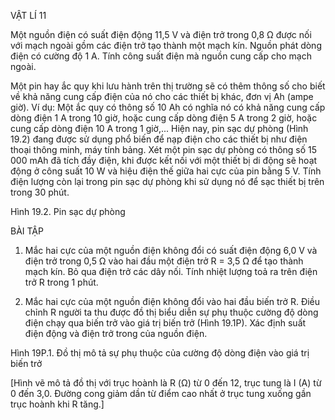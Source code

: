 VẬT LÍ 11

Một nguồn điện có suất điện động 11,5 V và điện trở trong 0,8 Ω được nối với mạch ngoài gồm các điện trở tạo thành một mạch kín. Nguồn phát dòng điện có cường độ 1 A. Tính công suất điện mà nguồn cung cấp cho mạch ngoài.

Một pin hay ắc quy khi lưu hành trên thị trường sẽ có thêm thông số cho biết về khả năng cung cấp điện của nó cho các thiết bị khác, đơn vị Ah (ampe giờ). Ví dụ: Một ắc quy có thông số 10 Ah có nghĩa nó có khả năng cung cấp dòng điện 1 A trong 10 giờ, hoặc cung cấp dòng điện 5 A trong 2 giờ, hoặc cung cấp dòng điện 10 A trong 1 giờ,...
Hiện nay, pin sạc dự phòng (Hình 19.2) đang được sử dụng phổ biến để nạp điện cho các thiết bị như điện thoại thông minh, máy tính bảng. Xét một pin sạc dự phòng có thông số 15 000 mAh đã tích đầy điện, khi được kết nối với một thiết bị di động sẽ hoạt động ở công suất 10 W và hiệu điện thế giữa hai cực của pin bằng 5 V. Tính điện lượng còn lại trong pin sạc dự phòng khi sử dụng nó để sạc thiết bị trên trong 30 phút.

Hình 19.2. Pin sạc dự phòng

BÀI TẬP

1. Mắc hai cực của một nguồn điện không đổi có suất điện động 6,0 V và điện trở trong 0,5 Ω vào hai đầu một điện trở R = 3,5 Ω để tạo thành mạch kín. Bỏ qua điện trở các dây nối. Tính nhiệt lượng toả ra trên điện trở R trong 1 phút.

2. Mắc hai cực của một nguồn điện không đổi vào hai đầu biến trở R. Điều chỉnh R người ta thu được đồ thị biểu diễn sự phụ thuộc cường độ dòng điện chạy qua biến trở vào giá trị biến trở (Hình 19.1P). Xác định suất điện động và điện trở trong của nguồn điện.

Hình 19P.1. Đồ thị mô tả sự phụ thuộc của cường độ dòng điện vào giá trị biến trở

[Hình vẽ mô tả đồ thị với trục hoành là R (Ω) từ 0 đến 12, trục tung là I (A) từ 0 đến 3,0. Đường cong giảm dần từ điểm cao nhất ở trục tung xuống gần trục hoành khi R tăng.]